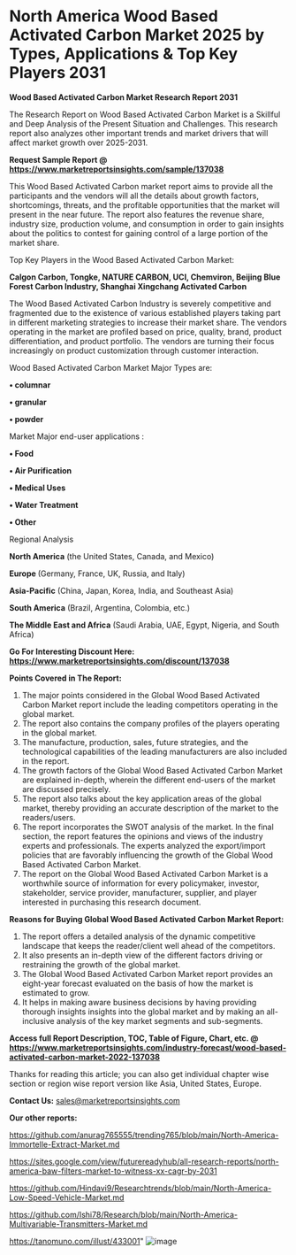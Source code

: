 # North America Wood Based Activated Carbon Market 2025 by Types, Applications & Top Key Players 2031

<strong>Wood Based Activated Carbon Market Research Report 2031</strong>

The Research Report on Wood Based Activated Carbon Market is a Skillful and Deep Analysis of the Present Situation and Challenges. This research report also analyzes other important trends and market drivers that will affect market growth over 2025-2031.

<strong>Request Sample Report @ <a href=https://www.marketreportsinsights.com/sample/137038>https://www.marketreportsinsights.com/sample/137038</a></strong>

This Wood Based Activated Carbon market report aims to provide all the participants and the vendors will all the details about growth factors, shortcomings, threats, and the profitable opportunities that the market will present in the near future. The report also features the revenue share, industry size, production volume, and consumption in order to gain insights about the politics to contest for gaining control of a large portion of the market share.

Top Key Players in the Wood Based Activated Carbon Market:

<strong>Calgon Carbon, Tongke, NATURE CARBON, UCI, Chemviron, Beijing Blue Forest Carbon Industry, Shanghai Xingchang Activated Carbon</strong>

The Wood Based Activated Carbon Industry is severely competitive and fragmented due to the existence of various established players taking part in different marketing strategies to increase their market share. The vendors operating in the market are profiled based on price, quality, brand, product differentiation, and product portfolio. The vendors are turning their focus increasingly on product customization through customer interaction.

Wood Based Activated Carbon Market Major Types are:

<strong>• columnar

• granular

• powder</strong>

Market Major end-user applications :

<strong>• Food

• Air Purification

• Medical Uses

• Water Treatment

• Other</strong>

Regional Analysis

</u><strong><b>North America</b></strong> (the United States, Canada, and Mexico)

<strong><b>Europe </b></strong>(Germany, France, UK, Russia, and Italy)

<strong><b>Asia-Pacific</b></strong> (China, Japan, Korea, India, and Southeast Asia)

<strong><b>South America</b></strong> (Brazil, Argentina, Colombia, etc.)

<strong><b>The Middle East and Africa</b></strong> (Saudi Arabia, UAE, Egypt, Nigeria, and South Africa)

<strong>Go For Interesting Discount Here: <a href=https://www.marketreportsinsights.com/discount/137038>https://www.marketreportsinsights.com/discount/137038</a></strong>

<strong>Points Covered in The Report:</strong>
<ol>
  <li>The major points considered in the Global Wood Based Activated Carbon Market report include the leading competitors operating in the global market.</li>
  <li>The report also contains the company profiles of the players operating in the global market.</li>
  <li>The manufacture, production, sales, future strategies, and the technological capabilities of the leading manufacturers are also included in the report.</li>
  <li>The growth factors of the Global Wood Based Activated Carbon Market are explained in-depth, wherein the different end-users of the market are discussed precisely.</li>
  <li>The report also talks about the key application areas of the global market, thereby providing an accurate description of the market to the readers/users.</li>
  <li>The report incorporates the SWOT analysis of the market. In the final section, the report features the opinions and views of the industry experts and professionals. The experts analyzed the export/import policies that are favorably influencing the growth of the Global Wood Based Activated Carbon Market.</li>
  <li>The report on the Global Wood Based Activated Carbon Market is a worthwhile source of information for every policymaker, investor, stakeholder, service provider, manufacturer, supplier, and player interested in purchasing this research document.</li>
</ol>
<strong>Reasons for Buying Global Wood Based Activated Carbon Market Report:</strong>

<ol>
  <li>The report offers a detailed analysis of the dynamic competitive landscape that keeps the reader/client well ahead of the competitors.</li>
  <li>It also presents an in-depth view of the different factors driving or restraining the growth of the global market.</li>
  <li>The Global Wood Based Activated Carbon Market report provides an eight-year forecast evaluated on the basis of how the market is estimated to grow.</li>
  <li>It helps in making aware business decisions by having providing thorough insights insights into the global market and by making an all-inclusive analysis of the key market segments and sub-segments.</li>
</ol>
<strong>Access full Report Description, TOC, Table of Figure, Chart, etc. @ <a href=https://www.marketreportsinsights.com/industry-forecast/wood-based-activated-carbon-market-2022-137038>https://www.marketreportsinsights.com/industry-forecast/wood-based-activated-carbon-market-2022-137038</a></strong>


Thanks for reading this article; you can also get individual chapter wise section or region wise report version like Asia, United States, Europe.

<strong>Contact Us:</strong>
sales@marketreportsinsights.com

<strong>Our other reports:</strong>

<a href=https://github.com/anurag765555/trending765/blob/main/North-America-Immortelle-Extract-Market.md>https://github.com/anurag765555/trending765/blob/main/North-America-Immortelle-Extract-Market.md</a>

<a href=https://sites.google.com/view/futurereadyhub/all-research-reports/north-america-baw-filters-market-to-witness-xx-cagr-by-2031>https://sites.google.com/view/futurereadyhub/all-research-reports/north-america-baw-filters-market-to-witness-xx-cagr-by-2031</a>

<a href=https://github.com/Hindavi9/Researchtrends/blob/main/North-America-Low-Speed-Vehicle-Market.md>https://github.com/Hindavi9/Researchtrends/blob/main/North-America-Low-Speed-Vehicle-Market.md</a>

<a href=https://github.com/Ishi78/Research/blob/main/North-America-Multivariable-Transmitters-Market.md>https://github.com/Ishi78/Research/blob/main/North-America-Multivariable-Transmitters-Market.md</a>

<a href=https://tanomuno.com/illust/433001>https://tanomuno.com/illust/433001</a>"
![image](https://github.com/user-attachments/assets/e0a25662-7578-41e3-b1fd-702a67004fae)
